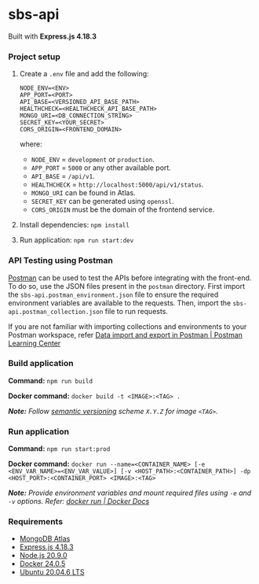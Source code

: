 # sbs-api

Built with **Express.js 4.18.3**

### Project setup
1. Create a `.env` file and add the following:
    ```
    NODE_ENV=<ENV>
    APP_PORT=<PORT>
    API_BASE=<VERSIONED_API_BASE_PATH>
    HEALTHCHECK=<HEALTHCHECK_API_BASE_PATH>
    MONGO_URI=<DB_CONNECTION_STRING>
    SECRET_KEY=<YOUR_SECRET>
    CORS_ORIGIN=<FRONTEND_DOMAIN>
    ```
    where:
    - `NODE_ENV` = `development` or `production`.
    - `APP_PORT` = `5000` or any other available port.
    - `API_BASE` = `/api/v1`.
    - `HEALTHCHECK` = `http://localhost:5000/api/v1/status`.
    - `MONGO_URI` can be found in Atlas.
    - `SECRET_KEY` can be generated using `openssl`.
    - `CORS_ORIGIN` must be the domain of the frontend service.

2. Install dependencies: `npm install`

3. Run application: `npm run start:dev`

### API Testing using Postman

[Postman](https://www.postman.com/downloads/) can be used to test the APIs before integrating with the front-end. To do so, use the JSON files present in the `postman` directory. First import the `sbs-api.postman_environment.json` file to ensure the required environment variables are available to the requests. Then, import the `sbs-api.postman_collection.json` file to run requests.

If you are not familiar with importing collections and environments to your Postman workspace, refer [Data import and export in Postman | Postman Learning Center](https://learning.postman.com/docs/getting-started/importing-and-exporting/importing-and-exporting-overview/)

### Build application
**Command:** `npm run build`

**Docker command:** `docker build -t <IMAGE>:<TAG> .`

***Note:**
Follow [semantic versioning](https://semver.org/) scheme `X.Y.Z` for image `<TAG>`.*

### Run application
**Command:** `npm run start:prod`

**Docker command:** `docker run --name=<CONTAINER_NAME> [-e <ENV_VAR_NAME>=<ENV_VAR_VALUE>] [-v <HOST_PATH>:<CONTAINER_PATH>] -dp <HOST_PORT>:<CONTAINER_PORT> <IMAGE>:<TAG>`

***Note:** Provide environment variables and mount required files using `-e` and `-v` options. Refer: [docker run | Docker Docs](https://docs.docker.com/engine/reference/commandline/container_run/)*

### Requirements
- [MongoDB Atlas](https://mongodb.com/atlas)
- [Express.js 4.18.3](https://expressjs.com/en/changelog/4x.html)
- [Node.js 20.9.0](https://github.com/nodejs/node/blob/main/doc/changelogs/CHANGELOG_V20.md#20.9.0)
- [Docker 24.0.5](https://docs.docker.com/engine/release-notes/24.0/#2405)
- [Ubuntu 20.04.6 LTS](https://wiki.ubuntu.com/FocalFossa/ReleaseNotes)